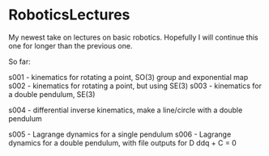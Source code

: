 # RoboticsLectures

My newest take on lectures on basic robotics. Hopefully I will continue this one for longer than the previous one.

So far:

s001 - kinematics for rotating a point, SO(3) group and exponential map
s002 - kinematics for rotating a point, but using SE(3)
s003 - kinematics for a double pendulum, SE(3)

s004 - differential inverse kinematics, make a line/circle with a double pendulum

s005 - Lagrange dynamics for a single pendulum
s006 - Lagrange dynamics for a double pendulum, with file outputs for D ddq + C = 0

